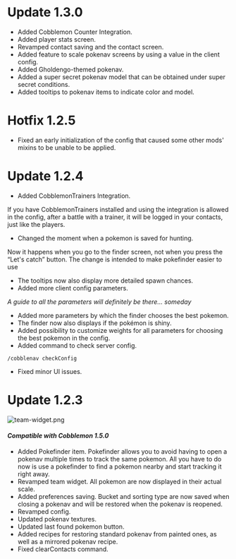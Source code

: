 # Update 1.3.0

- Added Cobblemon Counter Integration.
- Added player stats screen.
- Revamped contact saving and the contact screen.
- Added feature to scale pokenav screens by using a value in the client config.
- Added Gholdengo-themed pokenav.
- Added a super secret pokenav model that can be obtained under super secret conditions.
- Added tooltips to pokenav items to indicate color and model.

# Hotfix 1.2.5

- Fixed an early initialization of the config that caused some other mods' mixins to be unable to be applied.

# Update 1.2.4

- Added CobblemonTrainers Integration. 

If you have CobblemonTrainers installed and using the integration is allowed in the config, after a battle with a trainer, it will be logged in your contacts, just like the players.

- Changed the moment when a pokemon is saved for hunting.

Now it happens when you go to the finder screen, not when you press the “Let's catch” button. The change is intended to make pokefinder easier to use

- The tooltips now also display more detailed spawn chances.
- Added more client config parameters.

_A guide to all the parameters will definitely be there... someday_

- Added more parameters by which the finder chooses the best pokemon.
- The finder now also displays if the pokémon is shiny.
- Added possibility to customize weights for all parameters for choosing the best pokemon in the config.
- Added command to check server config.

```
/cobblenav checkConfig
```

- Fixed minor UI issues.

# Update 1.2.3

![team-widget.png](https://cdn.modrinth.com/data/bI8Nt3uA/images/91b5a3e246c1c81faab8dd1833cf66b33cf1412d.png)

#### _Compatible with Cobblemon 1.5.0_

- Added Pokefinder item. Pokefinder allows you to avoid having to open a pokenav multiple times to track the same pokemon. All you have to do now is use a pokefinder to find a pokemon nearby and start tracking it right away.
- Revamped team widget. All pokemon are now displayed in their actual scale.
- Added preferences saving. Bucket and sorting type are now saved when closing a pokenav and will be restored when the pokenav is reopened.
- Revamped config.
- Updated pokenav textures.
- Updated last found pokemon button.
- Added recipes for restoring standard pokenav from painted ones, as well as a mirrored pokenav recipe.
- Fixed clearContacts command.
